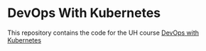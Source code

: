 # DevOps With Kubernetes
This repository contains the code for the UH course [DevOps with Kubernetes](https://devopswithkubernetes.com/)

